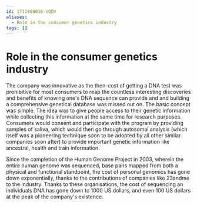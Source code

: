 ```yaml
---
id: 1712860016-VQDV
aliases:
  - Role in the consumer genetics industry
tags: []
---
```


# Role in the consumer genetics industry

The company was innovative as the then-cost of getting a DNA test was
prohibitive for most consumers to reap the countless interesting discoveries and
benefits of knowing one's DNA sequence can provide and and building a
comprehensive genetical database was missed out on. The basic concept was
simple. The idea was to give people access to their genetic information while
collecting this information at the same time for research purposes. Consumers
would consent and participate with the program by providing samples of saliva,
which would then go through autosomal analysis (which itself was a pioneering
technique soon to be adopted by all other similar companies soon after) to
provide important genetic information like ancestral, health and train
information.

Since the completion of the Human Genome Project in 2003, wherein the entire
human genome was sequenced, base pairs mapped from both a physical and
functional standpoint, the cost of personal genomics has gone down
exponentially, thanks to the contributions of companies like 23andme to the
industry. Thanks to these organisations, the cost of sequencing an individuals
DNA has gone down to 1000 US dollars, and even 100 US dollars at the peak of the
company's existence.
